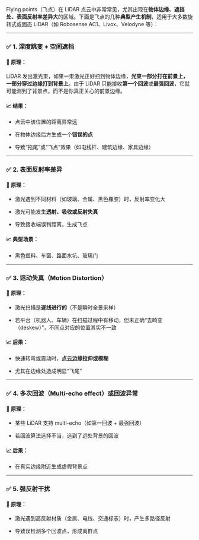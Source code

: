 Flying points（飞点）在 LiDAR 点云中非常常见，尤其出现在**物体边缘、遮挡处、表面反射率差异大**的区域。下面是飞点的几种**典型产生机制**，适用于大多数旋转式或固态 LiDAR（如 Robosense AC1、Livox、Velodyne 等）：

---

### ✅ 1. **深度跳变 + 空间遮挡**

#### 📌 原理：

LiDAR 发出激光束，如果一束激光正好扫到物体边缘，**光束一部分打在前景上，一部分穿过边缘打到背景上**。由于 LiDAR 只能接收**第一个回波**或**最强回波**，它就可能测到了背景点，而不是你真正关心的前景边缘。

#### 📈 结果：

- 点云中该位置的距离异常远
    
- 在物体边缘后方生成一个**错误的点**
    
- 导致“拖尾”或“飞点”效果（如电线杆、建筑边缘、家具边缘）
    

---

### ✅ 2. **表面反射率差异**

#### 📌 原理：

- 激光遇到不同材料（如玻璃、金属、黑色橡胶）时，反射率变化大
    
- 激光可能发生**透射、吸收或反射失真**
    
- 导致接收端误判距离，生成飞点
    

#### 📈 典型场景：

- 黑色塑料、车窗、路面水坑、玻璃门
    

---

### ✅ 3. **运动失真（Motion Distortion）**

#### 📌 原理：

- 激光扫描是**逐线进行的**（不是瞬时全景采样）
    
- 若平台（机器人、车辆）在扫描过程中有移动，但未正确“去畸变（deskew）”，不同点对应的位置其实不一致
    

#### 📈 后果：

- 快速转弯或震动时，**点云边缘拉伸或模糊**
    
- 尤其在边缘处造成明显“飞尾”
    

---

### ✅ 4. **多次回波（Multi-echo effect）或回波异常**

#### 📌 原理：

- 某些 LiDAR 支持 multi-echo（如第一回波 + 最强回波）
    
- 若回波算法选择不当，选到了远处背景的回波
    

#### 📈 后果：

- 在真实边缘附近生成虚假背景点
    

---

### ✅ 5. **强反射干扰**

#### 📌 原理：

- 激光遇到高反射材质（金属、电线、交通标志）时，产生多路径反射
    
- 导致误检测多个回波点，形成离群点